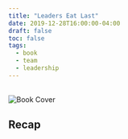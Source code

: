 ```yaml
---
title: "Leaders Eat Last"
date: 2019-12-28T16:00:00-04:00
draft: false
toc: false
tags:
  - book
  - team
  - leadership
---
```


<br/>![Book Cover](/images/leaders-eat-last.png "Leaders Eat Last")<br/>

## Recap
